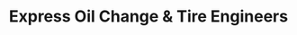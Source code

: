 ---
title: "Express Oil Change & Tire Engineers"
url: /meridian/express-oil-change-and-tire-engineers/
shop: tyres
---